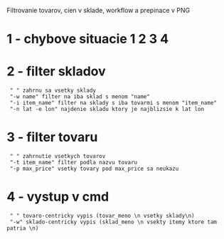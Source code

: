 Filtrovanie tovarov, cien v sklade, workflow a prepinace v PNG
# 1 - chybove situacie 1 2 3 4
# 2 - filter skladov
     " " zahrnu sa vsetky sklady
     "-w name" filter na iba sklad s menom "name"
     "-i item_name" filter na sklady s iba tovarmi s menom "item_name"
     "-n lat -e lon" najdenie skladu ktory je najblizsie k lat lon
# 3 - filter tovaru
     " " zahrnutie vsetkych tovarov
     "-t item_name" filter podla nazvu tovaru
     "-p max_price" vsetky tovary pod max_price sa neukazu
# 4 - vystup v cmd
     " " tovaro-centricky vypis (tovar_meno \n vsetky sklady\n)
     "-w" sklado-centricky vypis (sklad_meno \n vsekty itemy ktore tam patria \n)
